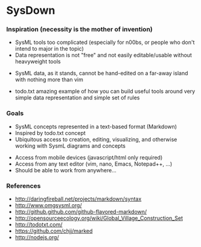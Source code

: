 SysDown
=======

### Inspiration (necessity is the mother of invention) ###

 * SysML tools too complicated (especially for n00bs, or people who don't intend to major in the topic)
 * Data representation is not "free" and not easily editable/usable without heavyweight tools
  - SysML data, as it stands, cannot be hand-edited on a far-away island with nothing more than vim
 * todo.txt amazing example of how you can build useful tools around very simple data representation and simple set of rules 
 
### Goals ###

 * SysML concepts represented in a text-based format (Markdown)
 * Inspired by todo.txt concept
 * Ubiquitous access to creation, editing, visualizing, and otherwise working with SysmL diagrams and concepts
  - Access from mobile devices (javascript/html only required)
  - Access from any text editor (vim, nano, Emacs, Notepad++, ...)
  - Should be able to work from anywhere... 
 
### References ###
 * http://daringfireball.net/projects/markdown/syntax
 * http://www.omgsysml.org/
 * http://github.github.com/github-flavored-markdown/
 * http://opensourceecology.org/wiki/Global_Village_Construction_Set
 * http://todotxt.com/
 * https://github.com/chjj/marked
 * http://nodejs.org/


